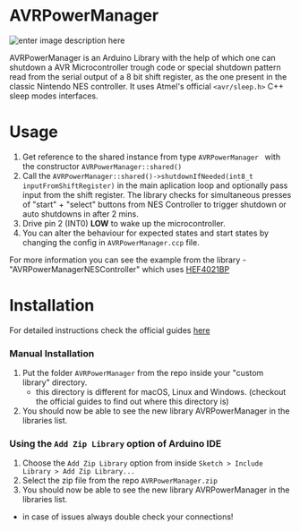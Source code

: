 # AVRPowerManager
![enter image description here](https://img.shields.io/badge/version-1.0-brightgreen.svg)

AVRPowerManager is an Arduino Library with the help of which one can shutdown a AVR Microcontroller trough code or special shutdown pattern read from the serial output of a 8 bit shift register, as the one present in the classic Nintendo NES controller. It uses Atmel's official `<avr/sleep.h>` C++ sleep modes interfaces.

# Usage

1. Get reference to the shared instance from type `AVRPowerManager ` with the constructor `AVRPowerManager::shared()`
2. Call the `AVRPowerManager::shared()->shutdownIfNeeded(int8_t inputFromShiftRegister)` in the main aplication loop and optionally pass input from the shift register. The library checks for simultaneous presses of "start" + "select" buttons from NES Controller to trigger shutdown or auto shutdowns in after 2 mins.
3. Drive pin 2 (INT0) **LOW** to wake up the microcontroller.
4. You can alter the behaviour for expected states and start states by changing the config in `AVRPowerManager.ccp` file.

For more information you can see the example from the library - "AVRPowerManagerNESController" which uses [HEF4021BP](https://github.com/stoqn4opm/HEF4021BP)

# Installation

For detailed instructions check the official guides [here](https://www.arduino.cc/en/Guide/Libraries)

### Manual Installation

1. Put the folder `AVRPowerManager` from the repo inside your "custom library" directory. 
	- this directory is different for macOS, Linux and Windows. (checkout the official guides to find out where this directory is)
2. You should now be able to see the new library AVRPowerManager in the libraries list.

### Using the `Add Zip Library` option of Arduino IDE

1. Choose the  `Add Zip Library` option from inside `Sketch > Include Library > Add Zip Library...`
2. Select the zip file from the repo `AVRPowerManager.zip`
3. You should now be able to see the new library AVRPowerManager in the libraries list.



- in case of issues always double check your connections!
